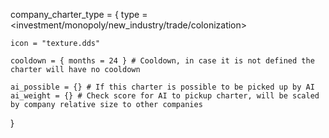 ﻿company_charter_type = {
	type = <investment/monopoly/new_industry/trade/colonization>
	
	icon = "texture.dds"

	cooldown = { months = 24 } # Cooldown, in case it is not defined the charter will have no cooldown
	
	ai_possible = {} # If this charter is possible to be picked up by AI
	ai_weight = {} # Check score for AI to pickup charter, will be scaled by company relative size to other companies
}
